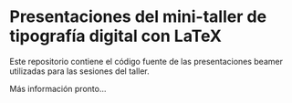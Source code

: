 # Presentaciones del mini-taller de tipografía digital con LaTeX

Este repositorio contiene el código fuente de las presentaciones beamer utilizadas para las sesiones del taller.

Más información pronto...
